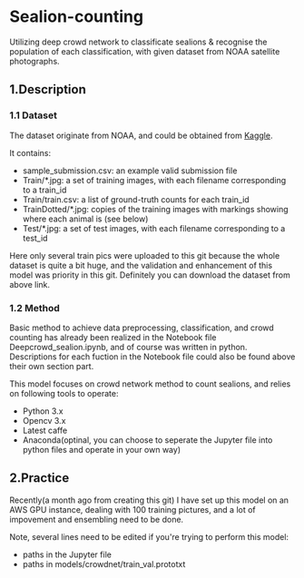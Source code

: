 # Sealion-counting
Utilizing deep crowd network to classificate sealions &amp; recognise the population of each classification, with given dataset from NOAA satellite photographs. 

## 1.Description
### 1.1 Dataset
The dataset originate from NOAA, and could be obtained from [Kaggle](https://www.kaggle.com/c/noaa-fisheries-steller-sea-lion-population-count).<br>

It contains:<br>
* sample_submission.csv: an example valid submission file<br>
* Train/*.jpg: a set of training images, with each filename corresponding to a train_id<br>
* Train/train.csv: a list of ground-truth counts for each train_id<br>
* TrainDotted/*.jpg: copies of the training images with markings showing where each animal is (see below)<br>
* Test/*.jpg: a set of test images, with each filename corresponding to a test_id<br>

Here only several train pics were uploaded to this git because the whole dataset is quite a bit huge, and the validation and enhancement of this model was priority in this git. Definitely you can download the dataset from above link.<br>
### 1.2 Method
Basic method to achieve data preprocessing, classification, and crowd counting has already been realized in the Notebook file Deepcrowd_sealion.ipynb, and of course was written in python.<br>
Descriptions for each fuction in the Notebook file could also be found above their own section part.<br>

This model focuses on crowd network method to count sealions, and relies on following tools to operate:<br>
* Python 3.x
* Opencv 3.x
* Latest caffe
* Anaconda(optinal, you can choose to seperate the Jupyter file into python files and operate in your own way)

## 2.Practice
Recently(a month ago from creating this git) I have set up this model on an AWS GPU instance, dealing with 100 training pictures, and a lot of impovement and ensembling need to be done.<br>

Note, several lines need to be edited if you're trying to perform this model:<br>
* paths in the Jupyter file
* paths in models/crowdnet/train_val.prototxt
